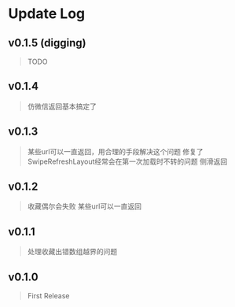 # Update Log
## v0.1.5 (digging)
> TODO

## v0.1.4
> 仿微信返回基本搞定了

## v0.1.3
> 某些url可以一直返回，用合理的手段解决这个问题
> 修复了SwipeRefreshLayout经常会在第一次加载时不转的问题
> 侧滑返回

## v0.1.2
> 收藏偶尔会失败
> 某些url可以一直返回

## v0.1.1
> 处理收藏出错数组越界的问题

## v0.1.0
> First Release
